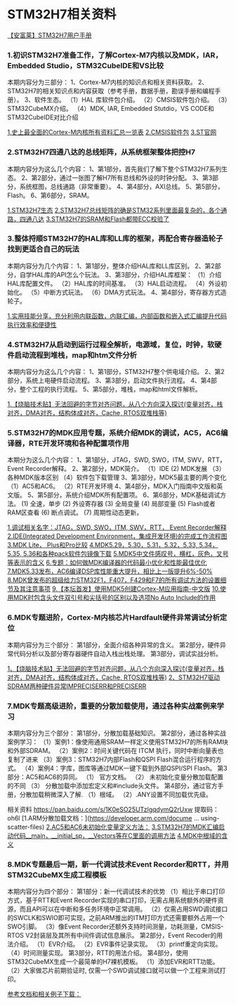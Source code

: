 # STM32H7相关资料
[【安富莱】STM32H7用户手册](https://www.armbbs.cn/forum.php?mod=viewthread&tid=86980)

### 1.初识STM32H7准备工作，了解Cortex-M7内核以及MDK，IAR，Embedded Studio，STM32CubeIDE和VS比较

本期内容分为三部分：
1、Cortex-M7内核的知识点和相关资料获取。
2、STM32H7的相关知识点和内容获取（参考手册，数据手册，勘误手册和编程手册）。
3、软件生态。
（1）HAL 库软件包介绍。
（2）CMSIS软件包介绍。
（3）STM32CubeMX介绍。
（4）MDK,  IAR, Embedded Stutdio，VS CODE和STM32CubeIDE对比介绍

[1.史上最全面的Cortex-M内核所有资料汇总一览表](https://www.armbbs.cn/forum.php?mod=viewthread&tid=94790)
[2.CMSIS软件包](https://github.com/ARM-software/CMSIS_5)
[3.ST官网](https://www.st.com/content/st_com/en.html)



### 2.STM32H7四通八达的总线矩阵，从系统框架整体把控H7
本期内容分为这么几个内容：
1、第1部分，首先我们了解下整个STM32H7系列生态。
2、第2部分，通过一张图了解H7所有总线和外设的时钟分配。
3、第3部分，系统框图，总线通路（非常重要）。
4、第4部分，AXI总线。
5、第5部分，Flash。
6、第6部分，SRAM。

[1.STM32H7生态](https://www.st.com/en/microcontr )
[2.STM32H7总线矩阵的确是STM32系列里面最复杂的，各个通路，四通八达](https://www.armbbs.cn/forum.php?mod=viewthread&tid=32844)
[3.STM32H7的SRAM和Flash都带ECC校验了](https://www.armbbs.cn/forum.php?mod=viewthread&tid=86777)



### 3.整体捋顺STM32H7的HAL库和LL库的框架，再配合寄存器造轮子找到更适合自己的玩法

本期内容分为几个内容：
1、第1部分，整体介绍HAL库和LL库区别。
2、第2部分，自学HAL库的API怎么个玩法。
3、第3部分，介绍HAL库框架：
（1）介绍HAL库配置文件。
（2）HAL库的时间基准。
（3）HAL启动流程。
（4）外设初始化。
（5）中断方式玩法。
（6）DMA方式玩法。
4、第4部分，寄存器方式造轮子。

[1.实用技能分享，充分利用内联函数，内联汇编，内部函数和嵌入式汇编提升代码执行效率和便捷性](https://www.armbbs.cn/forum.php?mod=viewthread&tid=110134)



### 4.STM32H7从启动到运行过程全解析，电源域，复位，时钟，软硬件启动流程到堆栈，map和htm文件分析

本期内容分为这么几个内容：
1、第1部分，STM32H7整个供电域介绍。
2、第2部分，系统上电硬件启动流程。
3、第3部分，启动文件执行流程。
4、第4部分，整个工程的执行流程。
5、第5部分，堆栈，map和html文件解析。

[1.【烧脑技术贴】无法回避的字节对齐问题，从八个方向深入探讨(变量对齐，栈对齐，DMA对齐，结构体成对齐，Cache, RTOS双堆栈等)](https://www.armbbs.cn/forum.php?mod=viewthread&tid=109400)



### 5.STM32H7的MDK应用专题，系统介绍MDK的调试，AC5，AC6编译器，RTE开发环境和各种配置项作用

本期分为这么几个内容：
1、第1部分，JTAG，SWD,  SWO，ITM,  SWV，RTT， Event Recorder解释。
2、第2部分，MDK简介。
（1）IDE
 (2)  MDK发展
（3）各种MDK版本区别
（4）软件包下载管理
3、第3部分，MDK5最主要的两个变化
（1）AC5和AC6。
（2）RTE开发环境
4、第4部分，MDK入门指南中文版和英文版。
5、第5部分，系统介绍MDK所有配置项。
6、第6部分，MDK基础调试方法。
(1) 全速，单步
(2) 外设寄存器
(3) 全局变量
(4) 局部变量
(5) Flash或者RAM区查看
(6) 断点调试。
(7) 周期性动态更新。



[1.调试相关名字：JTAG，SWD,  SWO，ITM,  SWV，RTT， Event Recorder解释](https://www.armbbs.cn/forum.php?mod=viewthread&tid=110921)
[2.IDE(Integrated Development Environment，集成开发环境)的完成工作流程图](https://www.armbbs.cn/forum.php?mod=viewthread&tid=9605)
[3.MDK Lite， Plus和Pro比较](https://www2.keil.com/mdk5/selector/)
[4.MDK5.29，5.30，5.31，5.32，5.33, 5.34，5.35, 5.36和各种pack软件包镜像下载](https://www.armbbs.cn/forum.php?mod=viewthread&tid=96992)
[5.MDK5中文件感叹号，横杠，灰色，叉号等表示的含义](https://www.armbbs.cn/forum.php?mod=viewthread&tid=76986)
[6.专题：如何做MDK编译器的代码最小优化和性能最佳优化](https://www.armbbs.cn/forum.php?mod=viewthread&tid=1794)
[7.MDK5.33发布，AC6编译DSP库性能重大提升，相比上一版提升6%-50%](https://www.armbbs.cn/forum.php?mod=viewthread&tid=101270)
[8.MDK曾发布的超级给力STM32F1，F407，F429和F7的所有调试方法的设置细节及其注意事项](https://www.armbbs.cn/forum.php?mod=viewthread&tid=14896)
[9.【本坛首发】使用MDK5创建Cortex-M应用指南-中文版](https://www.armbbs.cn/forum.php?mod=viewthread&tid=31288)
[10.使用MDK时包含头文件双引号和尖括号的区别以及选项No Auto Include的作用](https://www.armbbs.cn/forum.php?mod=viewthread&tid=15249)



### 6.MDK专题进阶，Cortex-M内核芯片Hardfault硬件异常调试分析定位
本期内容分为三个部分：
第1部分，全面介绍各种异常的含义。
第2部分，硬件异常代码分析以及部分寄存器硬件自动入栈出栈处理。
第3部分，调试实战分析。

[1、【烧脑技术贴】无法回避的字节对齐问题，从八个方向深入探讨(变量对齐，栈对齐，DMA对齐，结构体成对齐，Cache, RTOS双堆栈等)](https://www.armbbs.cn/forum.php?mod=viewthread&tid=109400)
[2、STM32H7驱动SDRAM两种硬件异常IMPRECISERR和PRECISERR](https://www.armbbs.cn/forum.php?mod=viewthread&tid=95142)



### 7.MDK专题高级进阶，重要的分散加载使用，通过各种实战案例来学习
本期内容分为三个部分：
第1部分，分散加载基础知识。
第2部分，通过各种实战案例学习：
（1）案例1：像使用通用SRAM一样定义使用STM32H7的所有RAM块和外部SDRAM。
（2）案例2：时间关键代码在 ITCM 执行，同时中断向量表也复制了进来
（3）案例3：STM32H7内部Flash和QSPI Flash混合运行程序的方式。
（4）案例4：字库，图库等通过MDK一键下载到外部QSPI/SPI Flash。
第3部分：AC5和AC6的异同。
（1） 官方文档。
（2） 未初始化变量分散加载配置的不同
（3） 分散加载中添加宏定义和#include头文件。
第4部分，通过官方手册，分散加载稍微深入了解.
（1）根域。
（2）.ANY设置不同加载优先级。

相关资料
https://pan.baidu.com/s/1K0eSO25UTzlgqdymQ2rUxw  提取码：oh6l
[1.ARM分散加载文档：](https://developer.arm.com/docume ... using-scatter-files)
[2.AC5和AC6未初始化变量定义方法：](https://developer.arm.com/documentation/ka003046/latest)
[3.STM32H7的MDK汇编启动代码__main，__initial_sp，__Vectors等在C里面的调用方法](https://www.armbbs.cn/forum.php?mod=viewthread&tid=100050)
[4.MDK中根域的含义](https://www.armbbs.cn/forum.php?mod=viewthread&tid=111079)



### 8.MDK专题最后一期，新一代调试技术Event Recorder和RTT，并用STM32CubeMX生成工程模板

本期内容分为四个部分：
第1部分：新一代调试技术的优势
（1）相比于串口打印方式，基于RTT和Event Recorder实现的串口打印，无需占用系统额外的硬件资源，而且API可以在中断和多任务环境中正常调用。
（2）仅需占用SWD调试接口的SWCLK和SWIO即可实现，之前ARM推出的ITM打印方式还需要额外占用一个SWO引脚。
（3）像Event Recorder还额外支持时间测量，功耗测量，CMSIS-RTOS V2封装层及其所有中间件调试信息展示。
第2部分，Event Recoder的用法介绍。
（1）EVR介绍。
（2）EVR事件记录实现。
（3）printf重定向实现。
（4）时间测量实现。
第3部分，RTT的用法介绍。
第4部分，使用STM32CubeMX生成一个最简单的H7裸机模板。
（1）添加EVR和RTT功能。
（2）大家做芯片前期验证时, 仅需一个SWD调试接口就可以做一个工程来测试打印。

[参考文档和相关例子下载：](https://www.armbbs.cn/forum.php?mod=viewthread&tid=111133)